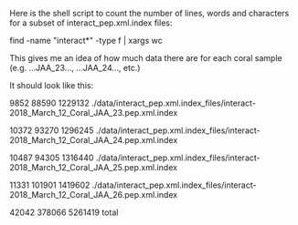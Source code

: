 Here is the shell script to count the number of lines, words and characters for a subset of interact_pep.xml.index files:

find -name "interact*" -type f | xargs wc

This gives me an idea of how much data there are for each coral sample (e.g. ...JAA_23..., ...JAA_24..., etc.)

It should look like this:

   9852   88590 1229132 ./data/interact_pep.xml.index_files/interact-2018_March_12_Coral_JAA_23.pep.xml.index
   
  10372   93270 1296245 ./data/interact_pep.xml.index_files/interact-2018_March_12_Coral_JAA_24.pep.xml.index
  
  10487   94305 1316440 ./data/interact_pep.xml.index_files/interact-2018_March_12_Coral_JAA_25.pep.xml.index
  
  11331  101901 1419602 ./data/interact_pep.xml.index_files/interact-2018_March_12_Coral_JAA_26.pep.xml.index
  
  42042  378066 5261419 total
